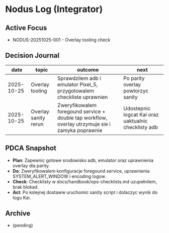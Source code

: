 # Nodus Log (Integrator)

## Active Focus
- NODUS-20251025-001 - Overlay tooling check

## Decision Journal
| date | topic | outcome | next |
|------|-------|---------|------|
| 2025-10-25 | Overlay tooling | Sprawdzilem adb i emulator Pixel_5, przygotowalem checkliste uprawnien | Po parity overlay powtorzyc sanity |
| 2025-10-25 | Overlay sanity rerun | Zweryfikowalem foregound service + double tap workflow, overlay utrzymuje sie i zamyka poprawnie | Udostepnic logcat Kai oraz uaktualnic checklisty adb |

## PDCA Snapshot
- **Plan**: Zapewnic gotowe srodowisko adb, emulator oraz uprawnienia overlay dla parity.
- **Do**: Zweryfikowalem konfiguracje foregound service, uprawnienia SYSTEM_ALERT_WINDOW i encoding logow.
- **Check**: Checklisty w docs/handbook/ops-checklists.md uzupełnilem, brak blokad.
- **Act**: Po kolejnej dostawie uruchomic sanity script i dolaczyc wynik do logu Kai.

## Archive
- (pending)
